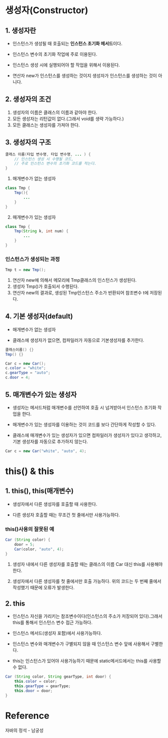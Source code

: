 # 생성자(Constructor)
## 1. 생성자란
- 인스턴스가 생성될 때 호출되는 **인스턴스 초기화 메서드**이다.

- 인스턴스 변수의 초기화 작업에 주로 이용된다.
- 인스턴스 생성 시에 실행되어야 할 작업을 위해서 이용된다.
- 연산자 new가 인스턴스를 생성하는 것이지 생성자가 인스턴스를 생성하는 것이 아니다.

## 2. 생성자의 조건
1. 생성자의 이름은 클래스의 이름과 같아야 한다.
2. 모든 생성자는 리턴값이 없다.(그래서 void를 생략 가능하다.)
3. 모든 클래스는 생성자를 가져야 한다.
  
## 3. 생성자의 구조
```java
클래스 이름(타입 변수명, 타입 변수명, ... ) {
    // 인스턴스 생성 시 수행될 코드,
    // 주로 인스턴스 변수의 초기화 코드를 적는다.
}
```
1. 매개변수가 없는 생성자
```java
class Tmp {
    Tmp(){      
        ...
    }
}
```
2. 매개변수가 있는 생성자
```java
class Tmp {
    Tmp(String k, int num) {
        ...
    }
}
```
### 인스턴스가 생성되는 과정
```java
Tmp t = new Tmp();
```
1. 연산자 new에 의해서 메모리에 Tmp클래스의 인스턴스가 생성된다.
2. 생성자 Tmp()가 호출되서 수행된다.
3. 연산자 new의 결과로, 생성된 Tmp인스턴스 주소가 반환되어 참조변수 t에 저장된다.

## 4. 기본 생성자(default)
- 매개변수가 없는 생성자

- 클래스에 생성자가 없으면, 컴파일러가 자동으로 기본생성자를 추가한다.

```java
클래스이름() {}
Tmp() {}
```
```java
Car c = new Car();
c.color = "white";
c.gearType = "auto";
c.door = 4;
```

## 5. 매개변수가 있는 생성자
- 생성자는 메서드처럼 매개변수를 선언하여 호출 시 넘겨받아서 인스턴스 초기화 작업을 한다.

- 매개변수가 있는 생성자를 이용하는 것이 코드를 보다 간단하게 작성할 수 있다.
- 클래스에 매개변수가 있는 생성자가 있으면 컴파일러가 생성자가 있다고 생각하고, 기본 생성자를 자동으로 추가하지 않는다.

```java
Car c = new Car("white", "auto", 4);
```
# this() & this
## 1. this(), this(매개변수)
- 생성자에서 다른 생성자를 호출할 때 사용한다.

- 다른 생성자 호출할 때는 무조건 첫 줄에서만 사용가능하다.

### this()사용의 잘못된 예
```java
Car (String color) {
    door = 5;
    Car(color, "auto", 4);
}
```
1. 생성자 내에서 다른 생성자를 호출할 때는 클래스의 이름 Car 대신 this를 사용해야 한다.

2. 생성자에서 다른 생성자를 첫 줄에서만 호출 가능하다. 위의 코드는 두 번째 줄에서 작성했기 때문에 오류가 발생한다.


## 2. this

- 인스턴스 자신을 가리키는 참조변수이다(인스턴스의 주소가 저장되어 있다).그래서 this를 통해서 인스턴스 변수 접근 가능하다.

- 인스턴스 메서드(생성자 포함)에서 사용가능하다.
- 인스턴스 변수와 매개변수가 구별되지 않을 때 인스턴스 변수 앞에 사용해서 구별한다.
- this는 인스턴스가 있어야 사용가능하기 때문에 static메서드에서는 this를 사용할 수 없다.
  
```java
Car (String color, String gearType, int door) {
    this.color = color;
    this.gearType = gearType;
    this.door = door;
}
```

# Reference
자바의 정석 - 남궁성
